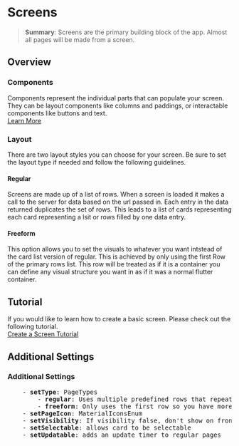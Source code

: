 # Screens

<blockquote>
<strong>Summary</strong>: Screens are the primary building block of the app. Almost all pages will be made from a screen.
</blockquote>

## Overview
### Components
Components represent the individual parts that can populate your screen. They can be layout components like columns and paddings, or interactable components like buttons and text.<br>
[Learn More](././overview/screens/components/index)

### Layout
There are two layout styles you can choose for your screen. Be sure to set the layout type if needed and follow the following guidelines.
#### Regular
Screens are made up of a list of rows. When a screen is loaded it makes a call to the server for data based on the url passed in. Each entry in the data returned duplicates the set of rows. This leads to a list of cards representing each card representing a lsit or rows filled by one data entry.

#### Freeform
This option allows you to set the visuals to whatever you want intstead of the card list version of regular. This is achieved by only using the first Row of the primary rows list. This row will be treated as if it is a container you can define any visual structure you want in as if it was a normal flutter container.
## Tutorial
If you would like to learn how to create a basic screen. Please check out the following tutorial.<br>
[Create a Screen Tutorial](./tutorials/create_a_screen/index)

## Additional Settings 
### Additional Settings
<pre>
    - <strong>setType</strong>: PageTypes
        - <strong>regular</strong>: Uses multiple predefined rows that repeat a set of data
        - <strong>freeform</strong>: Only uses the first row so you have more control over layout
    - <strong>setPageIcon</strong>: MaterialIconsEnum
    - <strong>setVisibility</strong>: If visibility false, don't show on front pages rotation
    - <strong>setSelectable</strong>: allows card to be selectable
    - <strong>setUpdatable</strong>: adds an update timer to regular pages
</pre>